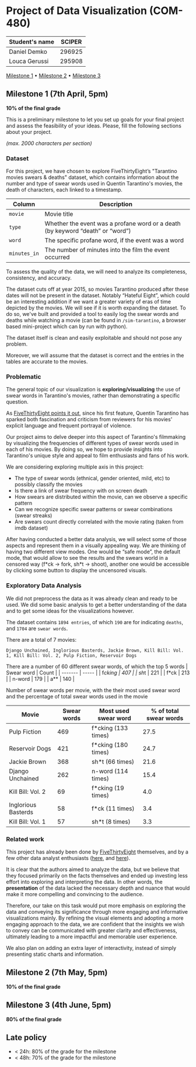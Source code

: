 # Project of Data Visualization (COM-480)

| Student's name | SCIPER |
| -------------- | ------ |
| Daniel Demko   | 296925 |
| Louca Gerussi  | 295908 |

[Milestone 1](#milestone-1) • [Milestone 2](#milestone-2) • [Milestone 3](#milestone-3)

## Milestone 1 (7th April, 5pm) <a name="milestone-1"></a>

**10% of the final grade**

This is a preliminary milestone to let you set up goals for your final project and assess the feasibility of your ideas.
Please, fill the following sections about your project.

*(max. 2000 characters per section)*

### Dataset

For this project, we have chosen to explore FiveThirtyEight’s "Tarantino movies swears & deaths" dataset, which contains information about the number and type of swear words used in Quentin Tarantino's movies, the death of characters, each linked to a timestamp.

| Column | Description |
| -------------- | ------ |
| `movie` | Movie title |
| `type` | Whether the event was a profane word or a death (by keyword “death” or “word”) |
| `word` | The specific profane word, if the event was a word |
| `minutes_in` | The number of minutes into the film the event occurred |

To assess the quality of the data, we will need to analyze its completeness, consistency, and accuracy. 

The dataset cuts off at year 2015, so movies Tarantino produced after these dates will not be present in the dataset. Notably “Hateful Eight”, which could be an interesting addition if we want a greater variety of eras of time depicted by the movies. We will see if it is worth expanding the dataset. To do so, we've built and provided a tool to easily log the swear words and deaths while watching a movie (can be found in `/sim-tarantino`, a browser based mini-project which can by run with python). 

The dataset itself is clean and easily exploitable and should not pose any problem. 

Moreover, we will assume that the dataset is correct and the entries in the tables are accurate to the movies.


### Problematic

The general topic of our visualization is **exploring/visualizing** the use of swear words in Tarantino's movies, rather than demonstrating a specific question. 

As [FiveThirtyEight points it out](https://fivethirtyeight.com/features/complete-catalog-curses-deaths-quentin-tarantino-films/), since his first feature, Quentin Tarantino has sparked both fascination and criticism from reviewers for his movies' explicit language and frequent portrayal of violence.

Our project aims to delve deeper into this aspect of Tarantino's filmmaking by visualizing the frequencies of different types of swear words used in each of his movies. By doing so, we hope to provide insights into Tarantino's unique style and appeal to film enthusiasts and fans of his work.

We are considering exploring multiple axis in this project:
- The type of swear words (ethnical, gender oriented, mild, etc) to possibly classify the movies
- Is there a link of swear frequency with on screen death
- How swears are distributed within the movie, can we observe a specific pattern
- Can we recognize specific swear patterns or swear combinations (swear streaks)
- Are swears count directly correlated with the movie rating (taken from imdb dataset)

After having conducted a better data analysis, we will select some of those aspects and represent them in a visually appealing way. We are thinking of having two different view modes. One would be “safe mode”, the default mode, that would allow to see the results and the swears world in a censored way (f\*ck → fork, sh\*t → shoot), another one would be accessible by clicking some button to display the uncensored visuals.


### Exploratory Data Analysis

We did not preprocess the data as it was already clean and ready to be used. We did some basic analysis to get a better understanding of the data and to get some ideas for the visualizations however.

The dataset contains `1894 entries`, of which `190` are for indicating `deaths`, and `1704` are `swear words`.

There are a total of 7 movies: 
```
Django Unchained, Inglorious Basterds, Jackie Brown, Kill Bill: Vol. 1, Kill Bill: Vol. 2, Pulp Fiction, Reservoir Dogs
```

There are a number of 60 different swear words, of which the top 5 words
| Swear word    | Count |
| ------- | ----- |
| f*cking | 407   |
| sh*t    | 221   |
| f*ck    | 213   |
| n-word  | 179   |
| a**     | 140   |

Number of swear words per movie, with the their most used swear word and the percentage of total swear words used in the movie

| Movie               | Swear words | Most used swear word | % of total swear words |
| ------------------- | ----------- | -------------------- | ---------------------- |
| Pulp Fiction        |   469       |  f*cking (133 times) | 27.5                   |
| Reservoir Dogs      |   421       | f*cking (180 times)  | 24.7                   |
| Jackie Brown        |   368       | sh*t (66 times)      | 21.6                   |
| Django Unchained    |   262       | n-word  (114 times)  | 15.4                   |
| Kill Bill: Vol. 2   |    69       | f*cking (19 times)   | 4.0                    |
| Inglorious Basterds |    58       |  f*ck (11 times)     | 3.4                    |
| Kill Bill: Vol. 1   |    57       | sh*t (8 times)       | 3.3                    |


### Related work

This project has already been done by [FiveThirtyEight](https://fivethirtyeight.com/features/complete-catalog-curses-deaths-quentin-tarantino-films/) themselves, and by a few other data analyst enthusiasts ([here](https://ismayc.github.io/soc301_s2017/group_projects/group4.html), and [here](https://rstudio-pubs-static.s3.amazonaws.com/235553_58fbac0330f0432e9be75dca4df07b6b.html)). 

It is clear that the authors aimed to analyze the data, but we believe that they focused primarily on the facts themselves and ended up investing less effort into exploring and interpreting the data. In other words, the **presentation** of the data lacked the necessary depth and nuance that would make it more compelling and convincing to the audience. 

Therefore, our take on this task would put more emphasis on exploring the data and conveying its significance through more engaging and informative visualizations mainly. By refining the visual elements and adopting a more engaging approach to the data, we are confident that the insights we wish to convey can be communicated with greater clarity and effectiveness, ultimately leading to a more impactful and memorable user experience.

We also plan on adding an extra layer of interactivity, instead of simply presenting static charts and information.

## Milestone 2 (7th May, 5pm)

**10% of the final grade**


## Milestone 3 (4th June, 5pm)

**80% of the final grade**


## Late policy

- < 24h: 80% of the grade for the milestone
- < 48h: 70% of the grade for the milestone

